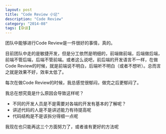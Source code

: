 ```yaml
---
layout: post
title: "Code Review 小记"
description: "Code Review"
category: "2014-08"
tags: [杂谈]
---
```



团队中能够进行Code Review是一件很好的事情，真的。

目前团队中走的是敏捷开发，但是分工依然是明细的，前端做前端，后端做后端，前端不管后端，后端不管前端。或者这么说吧，前后端的开发语言不一样，在做Code Review的时候，就是前端说不明白，后端听不明白（或者不想听）。总而言之就是效果不好，效率太低了。

每次在做Code Review的时候，我总感觉很郁闷，做完之后更郁闷了。

我总在想究竟是什么原因会导致这样呢？

* 不同的开发人员是不是需要对各端的开发有基本的了解呢？
* 讲述代码的人是不是讲述能力有待提高呢
* 代码结构是不是该拆分得细一点呢


我现在也只能再这三个方面努力了，或者谁有更好的方法呢



